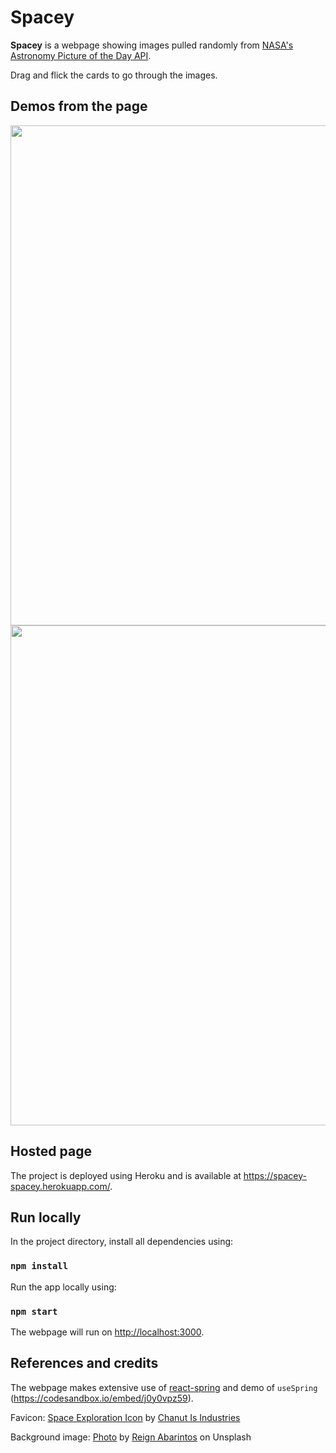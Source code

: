 # Spacey

**Spacey** is a webpage showing images pulled randomly from [NASA's Astronomy Picture of the Day API](https://api.nasa.gov/).

Drag and flick the cards to go through the images.

## Demos from the page

<img src="https://github.com/nhungoc1508/Spacey/blob/master/demos/demo0.png" width=800></img>
<img src="https://github.com/nhungoc1508/Spacey/blob/master/demos/demo1.png" width=800></img>

## Hosted page

The project is deployed using Heroku and is available at https://spacey-spacey.herokuapp.com/.

## Run locally

In the project directory, install all dependencies using:

### `npm install`

Run the app locally using:

### `npm start`

The webpage will run on [http://localhost:3000](http://localhost:3000).

## References and credits

The webpage makes extensive use of [react-spring](https://react-spring.io/) and demo of `useSpring` (https://codesandbox.io/embed/j0y0vpz59).

Favicon: <a href="https://iconscout.com/icons/space-exploration" target="_blank">Space Exploration Icon</a> by <a href="https://iconscout.com/contributors/chanut-is-industries" target="_blank">Chanut Is Industries</a>

Background image: [Photo](https://unsplash.com/photos/-cKXtsJWU-I) by [Reign Abarintos](https://unsplash.com/@jareeign) on Unsplash

